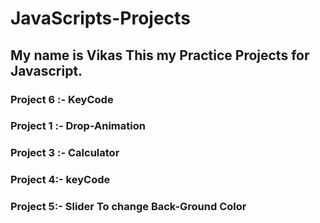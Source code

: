 # JavaScripts-Projects

## My name is Vikas This my Practice Projects for Javascript.

### Project 6 :- KeyCode

### Project 1 :- Drop-Animation

### Project 3 :- Calculator

### Project 4:- keyCode

### Project 5:- Slider To change Back-Ground Color


